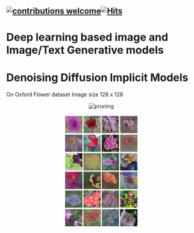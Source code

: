 
## [![contributions welcome](https://img.shields.io/badge/contributions-welcome-brightgreen.svg?style=flat)](https://github.com/Asad-Ismail/Pointclouds-Instance-Segmentation/issues)[![Hits](https://hits.seeyoufarm.com/api/count/incr/badge.svg?url=https%3A%2F%2Fgithub.com%2FAsad-Ismail%2FPointclouds-Instance-Segmentation&count_bg=%2379C83D&title_bg=%23555555&icon=&icon_color=%23E7E7E7&title=hits&edge_flat=false)](https://hits.seeyoufarm.com)

# Deep learning based image and Image/Text Generative models

# Denoising Diffusion Implicit Models
On Oxford Flower dataset
Image size 128 x 128
  
  <p align="center">
    <img src="images/flowers_gyf.gif" alt="pruning" />
  </p>
   <p align="center"> 
  
  <p align="center">
    <img src="images/flowers.png" alt="pruning",width="200" height="300"  />
  </p>
   <p align="center"> 


